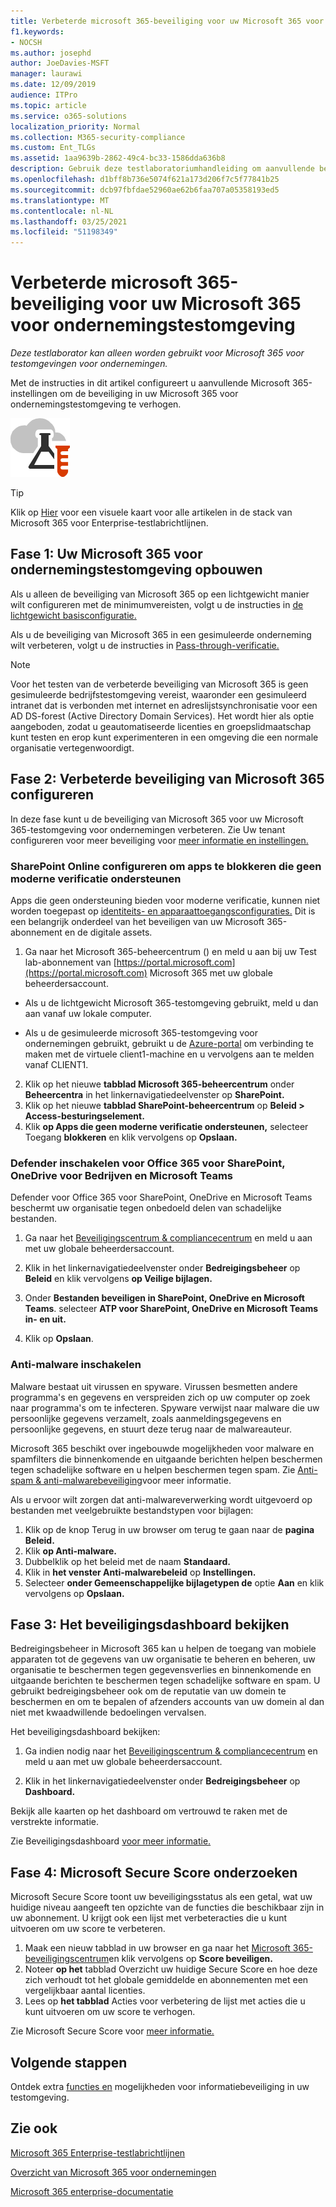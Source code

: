 ```yaml
---
title: Verbeterde microsoft 365-beveiliging voor uw Microsoft 365 voor ondernemingstestomgeving
f1.keywords:
- NOCSH
ms.author: josephd
author: JoeDavies-MSFT
manager: laurawi
ms.date: 12/09/2019
audience: ITPro
ms.topic: article
ms.service: o365-solutions
localization_priority: Normal
ms.collection: M365-security-compliance
ms.custom: Ent_TLGs
ms.assetid: 1aa9639b-2862-49c4-bc33-1586dda636b8
description: Gebruik deze testlaboratoriumhandleiding om aanvullende beveiligingsinstellingen van Microsoft 365 in te stellen voor uw Microsoft 365 voor ondernemingstestomgeving.
ms.openlocfilehash: d1bff8b736e5074f621a173d206f7c5f77841b25
ms.sourcegitcommit: dcb97fbfdae52960ae62b6faa707a05358193ed5
ms.translationtype: MT
ms.contentlocale: nl-NL
ms.lasthandoff: 03/25/2021
ms.locfileid: "51198349"
---
```

# <a name="increased-microsoft-365-security-for-your-microsoft-365-for-enterprise-test-environment"></a>Verbeterde microsoft 365-beveiliging voor uw Microsoft 365 voor ondernemingstestomgeving

*Deze testlaborator kan alleen worden gebruikt voor Microsoft 365 voor testomgevingen voor ondernemingen.*

Met de instructies in dit artikel configureert u aanvullende Microsoft 365-instellingen om de beveiliging in uw Microsoft 365 voor ondernemingstestomgeving te verhogen.

![Testlabrichtlijnen voor de Microsoft-cloud](../media/m365-enterprise-test-lab-guides/cloud-tlg-icon.png)

> [!TIP]
> Klik op [Hier](../downloads/Microsoft365EnterpriseTLGStack.pdf) voor een visuele kaart voor alle artikelen in de stack van Microsoft 365 voor Enterprise-testlabrichtlijnen.
  
## <a name="phase-1-build-out-your-microsoft-365-for-enterprise-test-environment"></a>Fase 1: Uw Microsoft 365 voor ondernemingstestomgeving opbouwen

Als u alleen de beveiliging van Microsoft 365 op een lichtgewicht manier wilt configureren met de minimumvereisten, volgt u de instructies in [de lichtgewicht basisconfiguratie.](lightweight-base-configuration-microsoft-365-enterprise.md)
  
Als u de beveiliging van Microsoft 365 in een gesimuleerde onderneming wilt verbeteren, volgt u de instructies in [Pass-through-verificatie.](pass-through-auth-m365-ent-test-environment.md)
  
> [!NOTE]
> Voor het testen van de verbeterde beveiliging van Microsoft 365 is geen gesimuleerde bedrijfstestomgeving vereist, waaronder een gesimuleerd intranet dat is verbonden met internet en adreslijstsynchronisatie voor een AD DS-forest (Active Directory Domain Services). Het wordt hier als optie aangeboden, zodat u geautomatiseerde licenties en groepslidmaatschap kunt testen en erop kunt experimenteren in een omgeving die een normale organisatie vertegenwoordigt. 

## <a name="phase-2-configure-increased-microsoft-365-security"></a>Fase 2: Verbeterde beveiliging van Microsoft 365 configureren

In deze fase kunt u de beveiliging van Microsoft 365 voor uw Microsoft 365-testomgeving voor ondernemingen verbeteren. Zie Uw tenant configureren voor meer beveiliging voor [meer informatie en instellingen.](/office365/securitycompliance/tenant-wide-setup-for-increased-security)

### <a name="configure-sharepoint-online-to-block-apps-that-dont-support-modern-authentication"></a>SharePoint Online configureren om apps te blokkeren die geen moderne verificatie ondersteunen

Apps die geen ondersteuning bieden voor moderne verificatie, kunnen niet worden toegepast op [identiteits- en apparaattoegangsconfiguraties.](../security/office-365-security/microsoft-365-policies-configurations.md) Dit is een belangrijk onderdeel van het beveiligen van uw Microsoft 365-abonnement en de digitale assets. 

1. Ga naar het Microsoft 365-beheercentrum () en meld u aan bij uw Test lab-abonnement van [https://portal.microsoft.com](https://portal.microsoft.com) Microsoft 365 met uw globale beheerdersaccount.
    
  - Als u de lichtgewicht Microsoft 365-testomgeving gebruikt, meld u dan aan vanaf uw lokale computer.
    
  - Als u de gesimuleerde microsoft 365-testomgeving voor ondernemingen gebruikt, gebruikt u de [Azure-portal](https://portal.azure.com) om verbinding te maken met de virtuele client1-machine en u vervolgens aan te melden vanaf CLIENT1.
 
2. Klik op het nieuwe **tabblad Microsoft 365-beheercentrum** onder **Beheercentra** in het linkernavigatiedeelvenster op **SharePoint.**
3. Klik op het nieuwe **tabblad SharePoint-beheercentrum** op **Beleid > Access-besturingselement.**
4. Klik **op Apps die geen moderne verificatie ondersteunen,** selecteer Toegang **blokkeren** en klik vervolgens op **Opslaan.**


### <a name="enable-defender-for-office-365-for-sharepoint-onedrive-for-business-and-microsoft-teams"></a>Defender inschakelen voor Office 365 voor SharePoint, OneDrive voor Bedrijven en Microsoft Teams

Defender voor Office 365 voor SharePoint, OneDrive en Microsoft Teams beschermt uw organisatie tegen onbedoeld delen van schadelijke bestanden.

1. Ga naar het [Beveiligingscentrum & compliancecentrum](https://protection.office.com) en meld u aan met uw globale beheerdersaccount.

2. Klik in het linkernavigatiedeelvenster onder **Bedreigingsbeheer** op **Beleid** en klik vervolgens **op Veilige bijlagen.** 

3. Onder **Bestanden beveiligen in SharePoint, OneDrive en Microsoft Teams**. selecteer **ATP voor SharePoint, OneDrive en Microsoft Teams in- en uit.**

4. Klik op **Opslaan**.


### <a name="enable-anti-malware"></a>Anti-malware inschakelen

Malware bestaat uit virussen en spyware. Virussen besmetten andere programma's en gegevens en verspreiden zich op uw computer op zoek naar programma's om te infecteren. Spyware verwijst naar malware die uw persoonlijke gegevens verzamelt, zoals aanmeldingsgegevens en persoonlijke gegevens, en stuurt deze terug naar de malwareauteur. 

Microsoft 365 beschikt over ingebouwde mogelijkheden voor malware en spamfilters die binnenkomende en uitgaande berichten helpen beschermen tegen schadelijke software en u helpen beschermen tegen spam. Zie [Anti-spam & anti-malwarebeveiliging](../security/office-365-security/anti-spam-and-anti-malware-protection.md)voor meer informatie.

Als u ervoor wilt zorgen dat anti-malwareverwerking wordt uitgevoerd op bestanden met veelgebruikte bestandstypen voor bijlagen:

1. Klik op de knop Terug in uw browser om terug te gaan naar de **pagina Beleid.**
2. Klik **op Anti-malware.**
3. Dubbelklik op het beleid met de naam **Standaard.**
4. Klik in **het venster Anti-malwarebeleid** op **Instellingen.**
4. Selecteer **onder Gemeenschappelijke bijlagetypen de** optie **Aan** en klik vervolgens op **Opslaan.**


## <a name="phase-3-examine-the-security-dashboard"></a>Fase 3: Het beveiligingsdashboard bekijken

Bedreigingsbeheer in Microsoft 365 kan u helpen de toegang van mobiele apparaten tot de gegevens van uw organisatie te beheren en beheren, uw organisatie te beschermen tegen gegevensverlies en binnenkomende en uitgaande berichten te beschermen tegen schadelijke software en spam. U gebruikt bedreigingsbeheer ook om de reputatie van uw domein te beschermen en om te bepalen of afzenders accounts van uw domein al dan niet met kwaadwillende bedoelingen vervalsen. 

Het beveiligingsdashboard bekijken:

1. Ga indien nodig naar het [Beveiligingscentrum & compliancecentrum](https://protection.office.com) en meld u aan met uw globale beheerdersaccount.

2. Klik in het linkernavigatiedeelvenster onder **Bedreigingsbeheer** op **Dashboard.**

Bekijk alle kaarten op het dashboard om vertrouwd te raken met de verstrekte informatie.

Zie Beveiligingsdashboard [voor meer informatie.](../security/office-365-security/security-dashboard.md)


## <a name="phase-4-examine-microsoft-secure-score"></a>Fase 4: Microsoft Secure Score onderzoeken

Microsoft Secure Score toont uw beveiligingsstatus als een getal, wat uw huidige niveau aangeeft ten opzichte van de functies die beschikbaar zijn in uw abonnement. U krijgt ook een lijst met verbeteracties die u kunt uitvoeren om uw score te verbeteren.

1. Maak een nieuw tabblad in uw browser en ga naar het [Microsoft 365-beveiligingscentrum](https://security.microsoft.com/)en klik vervolgens op **Score beveiligen.**
2. Noteer **op het**  tabblad Overzicht uw huidige Secure Score en hoe deze zich verhoudt tot het globale gemiddelde en abonnementen met een vergelijkbaar aantal licenties.
3. Lees op **het tabblad** Acties voor verbetering de lijst met acties die u kunt uitvoeren om uw score te verhogen.

Zie Microsoft Secure Score voor [meer informatie.](../security/defender/microsoft-secure-score.md)

## <a name="next-steps"></a>Volgende stappen

Ontdek extra [functies en](m365-enterprise-test-lab-guides.md#information-protection) mogelijkheden voor informatiebeveiliging in uw testomgeving.

## <a name="see-also"></a>Zie ook

[Microsoft 365 Enterprise-testlabrichtlijnen](m365-enterprise-test-lab-guides.md)

[Overzicht van Microsoft 365 voor ondernemingen](microsoft-365-overview.md)

[Microsoft 365 enterprise-documentatie](/microsoft-365-enterprise/)